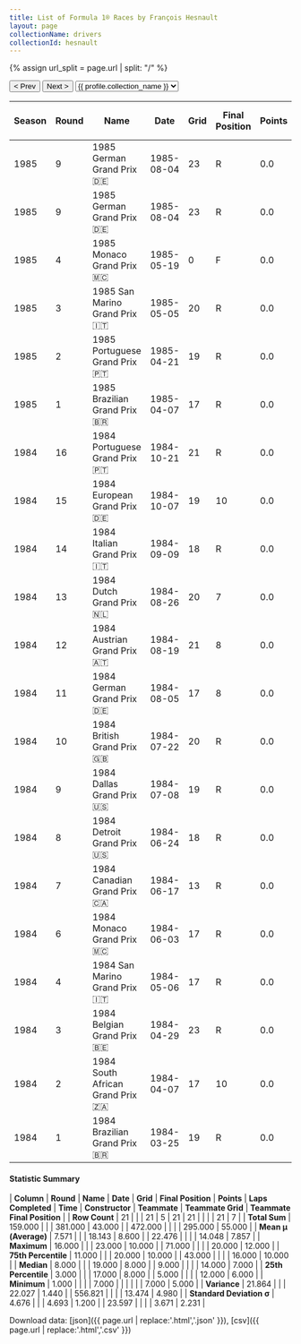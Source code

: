 ```yaml
---
title: List of Formula 1® Races by François Hesnault
layout: page
collectionName: drivers
collectionId: hesnault
---
```


{% assign url_split = page.url | split: "/" %}
<div id="collection-navigation">
<button onclick="selector.options[selector.selectedIndex-1].value && (window.location = selector.options[selector.selectedIndex-1].value);">&lt; Prev</button>
<button onclick="selector.options[selector.selectedIndex+1].value && (window.location = selector.options[selector.selectedIndex+1].value);">Next &gt;</button>
<select id="selector" onchange="this.options[this.selectedIndex].value && (window.location = this.options[this.selectedIndex].value);">
  {% for collectionId in site.data[page.collectionName].refs %}
    {% if collectionId == page.collectionId %}
      {% assign selected = "selected" %}
    {% else %}
      {% assign selected = "" %}
    {% endif %}
    {% assign profile = site.data[page.collectionName][collectionId].profile %}
    <option value="/f1/{{ page.collectionName }}/{{ collectionId }}/{{ url_split[4] }}" {{ selected }}>{{ profile.collection_name }}</option>
  {% endfor %}
</select>
</div>

| Season | Round | Name | Date | Grid | Final Position | Points | Laps Completed | Time | Constructor | Teammate | Teammate Grid | Teammate Final Position |
|--|--|--|--|--|--|--|--|--|--|--|--|--|
| 1985 | 9 | 1985 German Grand Prix 🇩🇪 | 1985-08-04 | 23 | R | 0.0 | 8 |   | Renault 🇫🇷 | [Derek Warwick 🇬🇧](/f1/drivers/warwick) | 20 | R |
| 1985 | 9 | 1985 German Grand Prix 🇩🇪 | 1985-08-04 | 23 | R | 0.0 | 8 |   | Renault 🇫🇷 | [Patrick Tambay 🇫🇷](/f1/drivers/tambay) | 16 | R |
| 1985 | 4 | 1985 Monaco Grand Prix 🇲🇨 | 1985-05-19 | 0 | F | 0.0 | 0 |   | Brabham 🇬🇧 | [Nelson Piquet 🇧🇷](/f1/drivers/piquet) | 13 | R |
| 1985 | 3 | 1985 San Marino Grand Prix 🇮🇹 | 1985-05-05 | 20 | R | 0.0 | 5 |   | Brabham 🇬🇧 | [Nelson Piquet 🇧🇷](/f1/drivers/piquet) | 9 | 8 |
| 1985 | 2 | 1985 Portuguese Grand Prix 🇵🇹 | 1985-04-21 | 19 | R | 0.0 | 3 |   | Brabham 🇬🇧 | [Nelson Piquet 🇧🇷](/f1/drivers/piquet) | 16 | R |
| 1985 | 1 | 1985 Brazilian Grand Prix 🇧🇷 | 1985-04-07 | 17 | R | 0.0 | 9 |   | Brabham 🇬🇧 | [Nelson Piquet 🇧🇷](/f1/drivers/piquet) | 8 | R |
| 1984 | 16 | 1984 Portuguese Grand Prix 🇵🇹 | 1984-10-21 | 21 | R | 0.0 | 31 |   | Ligier 🇫🇷 | [Andrea de Cesaris 🇮🇹](/f1/drivers/cesaris) | 20 | 12 |
| 1984 | 15 | 1984 European Grand Prix 🇩🇪 | 1984-10-07 | 19 | 10 | 0.0 | 64 |   | Ligier 🇫🇷 | [Andrea de Cesaris 🇮🇹](/f1/drivers/cesaris) | 17 | 7 |
| 1984 | 14 | 1984 Italian Grand Prix 🇮🇹 | 1984-09-09 | 18 | R | 0.0 | 7 |   | Ligier 🇫🇷 | [Andrea de Cesaris 🇮🇹](/f1/drivers/cesaris) | 16 | R |
| 1984 | 13 | 1984 Dutch Grand Prix 🇳🇱 | 1984-08-26 | 20 | 7 | 0.0 | 69 |   | Ligier 🇫🇷 | [Andrea de Cesaris 🇮🇹](/f1/drivers/cesaris) | 14 | R |
| 1984 | 12 | 1984 Austrian Grand Prix 🇦🇹 | 1984-08-19 | 21 | 8 | 0.0 | 49 |   | Ligier 🇫🇷 | [Andrea de Cesaris 🇮🇹](/f1/drivers/cesaris) | 18 | R |
| 1984 | 11 | 1984 German Grand Prix 🇩🇪 | 1984-08-05 | 17 | 8 | 0.0 | 43 |   | Ligier 🇫🇷 | [Andrea de Cesaris 🇮🇹](/f1/drivers/cesaris) | 11 | 7 |
| 1984 | 10 | 1984 British Grand Prix 🇬🇧 | 1984-07-22 | 20 | R | 0.0 | 43 |   | Ligier 🇫🇷 | [Andrea de Cesaris 🇮🇹](/f1/drivers/cesaris) | 19 | 10 |
| 1984 | 9 | 1984 Dallas Grand Prix 🇺🇸 | 1984-07-08 | 19 | R | 0.0 | 0 |   | Ligier 🇫🇷 | [Andrea de Cesaris 🇮🇹](/f1/drivers/cesaris) | 16 | R |
| 1984 | 8 | 1984 Detroit Grand Prix 🇺🇸 | 1984-06-24 | 18 | R | 0.0 | 3 |   | Ligier 🇫🇷 | [Andrea de Cesaris 🇮🇹](/f1/drivers/cesaris) | 12 | R |
| 1984 | 7 | 1984 Canadian Grand Prix 🇨🇦 | 1984-06-17 | 13 | R | 0.0 | 7 |   | Ligier 🇫🇷 | [Andrea de Cesaris 🇮🇹](/f1/drivers/cesaris) | 10 | R |
| 1984 | 6 | 1984 Monaco Grand Prix 🇲🇨 | 1984-06-03 | 17 | R | 0.0 | 12 |   | Ligier 🇫🇷 | [Andrea de Cesaris 🇮🇹](/f1/drivers/cesaris) | 7 | R |
| 1984 | 4 | 1984 San Marino Grand Prix 🇮🇹 | 1984-05-06 | 17 | R | 0.0 | 0 |   | Ligier 🇫🇷 | [Andrea de Cesaris 🇮🇹](/f1/drivers/cesaris) | 12 | 6 |
| 1984 | 3 | 1984 Belgian Grand Prix 🇧🇪 | 1984-04-29 | 23 | R | 0.0 | 15 |   | Ligier 🇫🇷 | [Andrea de Cesaris 🇮🇹](/f1/drivers/cesaris) | 13 | R |
| 1984 | 2 | 1984 South African Grand Prix 🇿🇦 | 1984-04-07 | 17 | 10 | 0.0 | 71 |   | Ligier 🇫🇷 | [Andrea de Cesaris 🇮🇹](/f1/drivers/cesaris) | 14 | 5 |
| 1984 | 1 | 1984 Brazilian Grand Prix 🇧🇷 | 1984-03-25 | 19 | R | 0.0 | 25 |   | Ligier 🇫🇷 | [Andrea de Cesaris 🇮🇹](/f1/drivers/cesaris) | 14 | R |

#### Statistic Summary

| **Column** | **Round** | **Name** | **Date** | **Grid** | **Final Position** | **Points** | **Laps Completed** | **Time** | **Constructor** | **Teammate** | **Teammate Grid** | **Teammate Final Position** |
| **Row Count** | 21 |  |  | 21 | 5 | 21 | 21 |  |  |  | 21 | 7 |
| **Total Sum** | 159.000 |  |  | 381.000 | 43.000 |  | 472.000 |  |  |  | 295.000 | 55.000 |
| **Mean μ (Average)** | 7.571 |  |  | 18.143 | 8.600 |  | 22.476 |  |  |  | 14.048 | 7.857 |
| **Maximum** | 16.000 |  |  | 23.000 | 10.000 |  | 71.000 |  |  |  | 20.000 | 12.000 |
| **75th Percentile** | 11.000 |  |  | 20.000 | 10.000 |  | 43.000 |  |  |  | 16.000 | 10.000 |
| **Median** | 8.000 |  |  | 19.000 | 8.000 |  | 9.000 |  |  |  | 14.000 | 7.000 |
| **25th Percentile** | 3.000 |  |  | 17.000 | 8.000 |  | 5.000 |  |  |  | 12.000 | 6.000 |
| **Minimum** | 1.000 |  |  |  | 7.000 |  |  |  |  |  | 7.000 | 5.000 |
| **Variance** | 21.864 |  |  | 22.027 | 1.440 |  | 556.821 |  |  |  | 13.474 | 4.980 |
| **Standard Deviation σ** | 4.676 |  |  | 4.693 | 1.200 |  | 23.597 |  |  |  | 3.671 | 2.231 |

Download data: [json]({{ page.url | replace:'.html','.json' }}), [csv]({{ page.url | replace:'.html','.csv' }})
